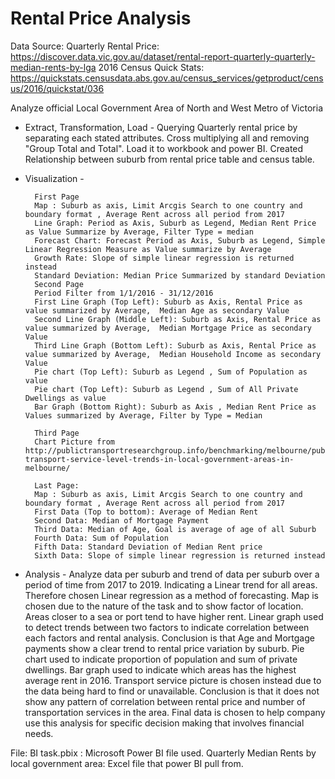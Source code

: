   
# Rental Price Analysis

Data Source:
Quarterly Rental Price: https://discover.data.vic.gov.au/dataset/rental-report-quarterly-quarterly-median-rents-by-lga
2016 Census Quick Stats: https://quickstats.censusdata.abs.gov.au/census_services/getproduct/census/2016/quickstat/036

Analyze official Local Government Area of North and West Metro of Victoria

- Extract, Transformation, Load -
        Querying Quarterly rental price by separating each stated attributes. Cross multiplying all and removing "Group Total and Total". Load it to workbook and power BI.
        Created Relationship between suburb from rental price table and census table.
- Visualization -

        
        First Page
        Map : Suburb as axis, Limit Arcgis Search to one country and boundary format , Average Rent across all period from 2017
        Line Graph: Period as Axis, Suburb as Legend, Median Rent Price as Value Summarize by Average, Filter Type = median
        Forecast Chart: Forecast Period as Axis, Suburb as Legend, Simple Linear Regression Measure as Value summarize by Average
        Growth Rate: Slope of simple linear regression is returned instead
        Standard Deviation: Median Price Summarized by standard Deviation
        Second Page
        Period Filter from 1/1/2016 - 31/12/2016
        First Line Graph (Top Left): Suburb as Axis, Rental Price as value summarized by Average,  Median Age as secondary Value
        Second Line Graph (Middle Left): Suburb as Axis, Rental Price as value summarized by Average,  Median Mortgage Price as secondary Value
        Third Line Graph (Bottom Left): Suburb as Axis, Rental Price as value summarized by Average,  Median Household Income as secondary Value
        Pie chart (Top Left): Suburb as Legend , Sum of Population as value
        Pie chart (Top Left): Suburb as Legend , Sum of All Private Dwellings as value
        Bar Graph (Bottom Right): Suburb as Axis , Median Rent Price as Values summarized by Average, Filter by Type = Median

        Third Page
        Chart Picture from http://publictransportresearchgroup.info/benchmarking/melbourne/public-transport-service-level-trends-in-local-government-areas-in-melbourne/

        Last Page:
        Map : Suburb as axis, Limit Arcgis Search to one country and boundary format , Average Rent across all period from 2017
        First Data (Top to bottom): Average of Median Rent
        Second Data: Median of Mortgage Payment
        Third Data: Median of Age, Goal is average of age of all Suburb
        Fourth Data: Sum of Population
        Fifth Data: Standard Deviation of Median Rent price
        Sixth Data: Slope of simple linear regression is returned instead

- Analysis -
        Analyze data per suburb and trend of data per suburb over a period of time from 2017 to 2019. Indicating a Linear trend for all areas. Therefore chosen Linear regression as a method of forecasting.
        Map is chosen due to the nature of the task and to show factor of location. Areas closer to a sea or port tend to have higher rent.
        Linear graph used to detect trends between two factors to indicate correlation between each factors and rental analysis. Conclusion is that Age and Mortgage payments show a clear trend to rental price variation by suburb.
        Pie chart used to indicate proportion of population and sum of private dwellings.
        Bar graph used to indicate which areas has the highest average rent in 2016.
        Transport service picture is chosen instead due to the data being hard to find or unavailable. Conclusion is that it does not show any pattern of correlation between rental price and number of transportation services in the area.
        Final data is chosen to help company use this analysis for specific decision making that involves financial needs.

File:
        BI task.pbix : Microsoft Power BI file used.
        Quarterly Median Rents by local government area: Excel file that power BI pull from.
